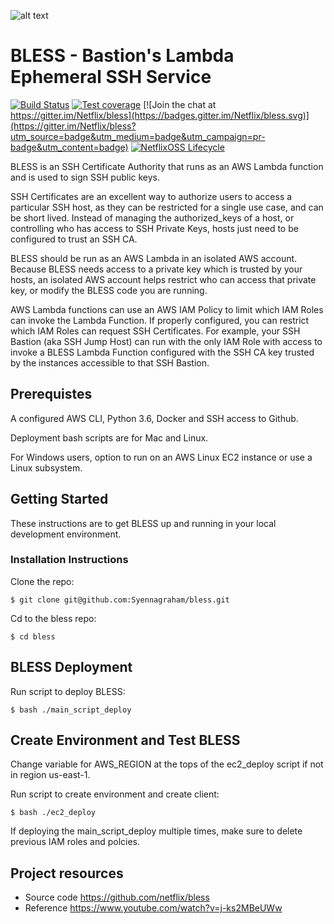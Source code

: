 ![alt text](bless_logo.png "BLESS")
# BLESS - Bastion's Lambda Ephemeral SSH Service
[![Build Status](https://travis-ci.org/Netflix/bless.svg?branch=master)](https://travis-ci.org/Netflix/bless) [![Test coverage](https://coveralls.io/repos/github/Netflix/bless/badge.svg?branch=master)](https://coveralls.io/github/Netflix/bless) [![Join the chat at https://gitter.im/Netflix/bless](https://badges.gitter.im/Netflix/bless.svg)](https://gitter.im/Netflix/bless?utm_source=badge&utm_medium=badge&utm_campaign=pr-badge&utm_content=badge) [![NetflixOSS Lifecycle](https://img.shields.io/osslifecycle/Netflix/bless.svg)]()

BLESS is an SSH Certificate Authority that runs as an AWS Lambda function and is used to sign SSH
public keys.

SSH Certificates are an excellent way to authorize users to access a particular SSH host,
as they can be restricted for a single use case, and can be short lived.  Instead of managing the
authorized_keys of a host, or controlling who has access to SSH Private Keys, hosts just
need to be configured to trust an SSH CA.

BLESS should be run as an AWS Lambda in an isolated AWS account.  Because BLESS needs access to a
private key which is trusted by your hosts, an isolated AWS account helps restrict who can access
that private key, or modify the BLESS code you are running.

AWS Lambda functions can use an AWS IAM Policy to limit which IAM Roles can invoke the Lambda
Function.  If properly configured, you can restrict which IAM Roles can request SSH Certificates.
For example, your SSH Bastion (aka SSH Jump Host) can run with the only IAM Role with access to
invoke a BLESS Lambda Function configured with the SSH CA key trusted by the instances accessible
to that SSH Bastion.
## Prerequistes 
A configured AWS CLI, Python 3.6, Docker and SSH access to Github.

Deployment bash scripts are for Mac and Linux.

For Windows users, option to run on an AWS Linux EC2 instance or use a Linux subsystem.

## Getting Started
These instructions are to get BLESS up and running in your local development environment.

### Installation Instructions
Clone the repo:

    $ git clone git@github.com:Syennagraham/bless.git

Cd to the bless repo:

    $ cd bless
    
## BLESS Deployment     
Run script to deploy BLESS:

    $ bash ./main_script_deploy


## Create Environment and Test BLESS
Change variable for AWS_REGION at the tops of the ec2_deploy script if not in region us-east-1.

Run script to create environment and create client:

    $ bash ./ec2_deploy
    
If deploying the main_script_deploy multiple times, make sure to delete previous IAM roles and polcies.

## Project resources
- Source code <https://github.com/netflix/bless>
- Reference <https://www.youtube.com/watch?v=j-ks2MBeUWw>
